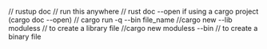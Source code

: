 // rustup doc  // run this anywhere
// rust doc --open  if using a cargo project (cargo doc --open)
// cargo run -q --bin file_name
//cargo new --lib moduless     // to create a library file
//cargo new  moduless  --bin // to create a binary file